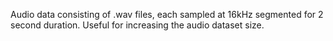 Audio data consisting of .wav files, each sampled at 16kHz segmented for 2 second duration. Useful for increasing the audio dataset size.
